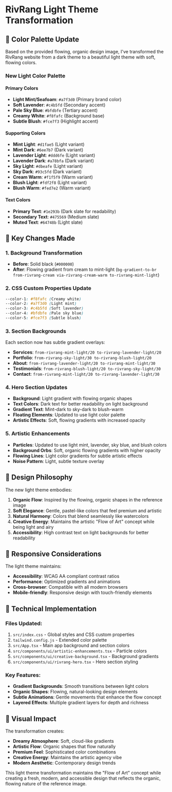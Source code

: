 # RivRang Light Theme Transformation

## 🎨 Color Palette Update

Based on the provided flowing, organic design image, I've transformed the RivRang website from a dark theme to a beautiful light theme with soft, flowing colors.

### New Light Color Palette

#### Primary Colors
- **Light Mint/Seafoam**: `#a7f3d0` (Primary brand color)
- **Soft Lavender**: `#c4b5fd` (Secondary accent)
- **Pale Sky Blue**: `#bfdbfe` (Tertiary accent)
- **Creamy White**: `#f8fafc` (Background base)
- **Subtle Blush**: `#fce7f3` (Highlight accent)

#### Supporting Colors
- **Mint Light**: `#d1fae5` (Light variant)
- **Mint Dark**: `#6ee7b7` (Dark variant)
- **Lavender Light**: `#ddd6fe` (Light variant)
- **Lavender Dark**: `#a78bfa` (Dark variant)
- **Sky Light**: `#dbeafe` (Light variant)
- **Sky Dark**: `#93c5fd` (Dark variant)
- **Cream Warm**: `#f1f5f9` (Warm variant)
- **Blush Light**: `#fdf2f8` (Light variant)
- **Blush Warm**: `#fed7e2` (Warm variant)

#### Text Colors
- **Primary Text**: `#1e293b` (Dark slate for readability)
- **Secondary Text**: `#475569` (Medium slate)
- **Muted Text**: `#64748b` (Light slate)

## 🔄 Key Changes Made

### 1. Background Transformation
- **Before**: Solid black (`#000000`)
- **After**: Flowing gradient from cream to mint-light (`bg-gradient-to-br from-rivrang-cream via-rivrang-cream-warm to-rivrang-mint-light`)

### 2. CSS Custom Properties Update
```css
--color-1: #f8fafc (Creamy white)
--color-2: #a7f3d0 (Light mint)
--color-3: #c4b5fd (Soft lavender)
--color-4: #bfdbfe (Pale sky blue)
--color-5: #fce7f3 (Subtle blush)
```

### 3. Section Backgrounds
Each section now has subtle gradient overlays:
- **Services**: `from-rivrang-mint-light/20 to-rivrang-lavender-light/20`
- **Portfolio**: `from-rivrang-sky-light/30 to-rivrang-blush-light/20`
- **About**: `from-rivrang-lavender-light/20 to-rivrang-mint-light/30`
- **Testimonials**: `from-rivrang-blush-light/20 to-rivrang-sky-light/30`
- **Contact**: `from-rivrang-mint-light/20 to-rivrang-lavender-light/30`

### 4. Hero Section Updates
- **Background**: Light gradient with flowing organic shapes
- **Text Colors**: Dark text for better readability on light background
- **Gradient Text**: Mint-dark to sky-dark to blush-warm
- **Floating Elements**: Updated to use light color palette
- **Artistic Effects**: Soft, flowing gradients with increased opacity

### 5. Artistic Enhancements
- **Particles**: Updated to use light mint, lavender, sky blue, and blush colors
- **Background Orbs**: Soft, organic flowing gradients with higher opacity
- **Flowing Lines**: Light color gradients for subtle artistic effects
- **Noise Pattern**: Light, subtle texture overlay

## 🎯 Design Philosophy

The new light theme embodies:

1. **Organic Flow**: Inspired by the flowing, organic shapes in the reference image
2. **Soft Elegance**: Gentle, pastel-like colors that feel premium and artistic
3. **Natural Harmony**: Colors that blend seamlessly like watercolors
4. **Creative Energy**: Maintains the artistic "Flow of Art" concept while being light and airy
5. **Accessibility**: High contrast text on light backgrounds for better readability

## 📱 Responsive Considerations

The light theme maintains:
- **Accessibility**: WCAG AA compliant contrast ratios
- **Performance**: Optimized gradients and animations
- **Cross-browser**: Compatible with all modern browsers
- **Mobile-friendly**: Responsive design with touch-friendly elements

## 🔧 Technical Implementation

### Files Updated:
1. `src/index.css` - Global styles and CSS custom properties
2. `tailwind.config.js` - Extended color palette
3. `src/App.tsx` - Main app background and section colors
4. `src/components/ui/artistic-enhancements.tsx` - Particle colors
5. `src/components/ui/creative-background.tsx` - Background gradients
6. `src/components/ui/rivrang-hero.tsx` - Hero section styling

### Key Features:
- **Gradient Backgrounds**: Smooth transitions between light colors
- **Organic Shapes**: Flowing, natural-looking design elements
- **Subtle Animations**: Gentle movements that enhance the flow concept
- **Layered Effects**: Multiple gradient layers for depth and richness

## 🎨 Visual Impact

The transformation creates:
- **Dreamy Atmosphere**: Soft, cloud-like gradients
- **Artistic Flow**: Organic shapes that flow naturally
- **Premium Feel**: Sophisticated color combinations
- **Creative Energy**: Maintains the artistic agency vibe
- **Modern Aesthetic**: Contemporary design trends

This light theme transformation maintains the "Flow of Art" concept while creating a fresh, modern, and accessible design that reflects the organic, flowing nature of the reference image.
